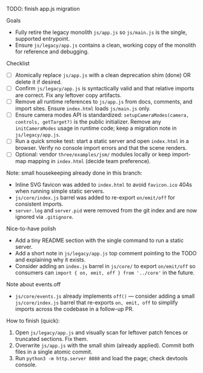 TODO: finish app.js migration

Goals
- Fully retire the legacy monolith `js/app.js` so `js/main.js` is the single, supported entrypoint.
- Ensure `js/legacy/app.js` contains a clean, working copy of the monolith for reference and debugging.

Checklist
- [ ] Atomically replace `js/app.js` with a clean deprecation shim (done) OR delete it if desired.
- [ ] Confirm `js/legacy/app.js` is syntactically valid and that relative imports are correct. Fix any leftover copy artifacts.
- [ ] Remove all runtime references to `js/app.js` from docs, comments, and import sites. Ensure `index.html` loads `js/main.js` only.
- [ ] Ensure camera modes API is standardized: `setupCameraModes(camera, controls, getTarget?)` is the public initializer. Remove any `initCameraModes` usage in runtime code; keep a migration note in `js/legacy/app.js`.
- [ ] Run a quick smoke test: start a static server and open `index.html` in a browser. Verify no console import errors and that the scene renders.
- [ ] Optional: vendor `three/examples/jsm/` modules locally or keep import-map mapping in `index.html` (decide team preference).

Note: small housekeeping already done in this branch:
- Inline SVG favicon was added to `index.html` to avoid `favicon.ico` 404s when running simple static servers.
- `js/core/index.js` barrel was added to re-export `on/emit/off` for consistent imports.
- `server.log` and `server.pid` were removed from the git index and are now ignored via `.gitignore`.

Nice-to-have polish
- Add a tiny README section with the single command to run a static server.
- Add a short note in `js/legacy/app.js` top comment pointing to the TODO and explaining why it exists.
- Consider adding an `index.js` barrel in `js/core/` to export `on/emit/off` so consumers can `import { on, emit, off } from '../core'` in the future.

Note about events.off
- `js/core/events.js` already implements `off()` — consider adding a small `js/core/index.js` barrel that re-exports `on, emit, off` to simplify imports across the codebase in a follow-up PR.

How to finish (quick):
1. Open `js/legacy/app.js` and visually scan for leftover patch fences or truncated sections. Fix them.
2. Overwrite `js/app.js` with the small shim (already applied). Commit both files in a single atomic commit.
3. Run `python3 -m http.server 8080` and load the page; check devtools console.
